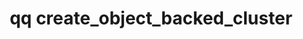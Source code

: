 ---
category: create
command: create_object_backed_cluster
optional_options:
- alternate:
  - -n
  help: Cluster Name
  name: --cluster-name
  required: true
- alternate:
  - -p
  help: Administrator Password
  name: --admin-password
  required: true
- alternate: []
  help: Instance ID of node receiving this request.
  name: --host-instance-id
  required: true
- alternate: []
  help: Object storage URIs, e.g. https://bucket.s3.region.amazonaws.com/
  name: --object-storage-uris
  required: true
- alternate: []
  help: Set usable capacity limit for the cluster, in human-readable format (e.g.
    5TB).
  name: --usable-capacity-clamp
  required: true
- alternate: []
  help: 'The product type of cluster to create. Valid options for AWS clusters are:
    ACTIVE_WITH_STANDARD_STORAGE, ACTIVE_WITH_INTELLIGENT_STORAGE, ARCHIVE_WITH_IA_STORAGE,
    ARCHIVE_WITH_GIR_STORAGE. Valid options for Azure clusters are: ACTIVE_WITH_HOT_STORAGE,
    ARCHIVE_WITH_COLD_STORAGE.'
  name: --product-type
  required: true
- alternate: []
  help: 'Cluster node ips and fault domains. Parsed as comma delimited tuples

    <ip-1>,<fault domain-1> <ip-2>,<fault domain-2>...

    To create a non-fault domain aware cluster, provide None in place of the fault

    domain ids <ip-1>,None <ip-2>,None <ip-3>,None...

    '
  name: --node-ips-and-fault-domains
  required: false
- alternate: []
  help: Accept the EULA.
  name: --accept-eula
  required: true
- alternate: []
  help: The URI of the key vault used to access blobs on Azure.
  name: --azure-key-vault-uri
  required: false
permalink: /qq-cli-command-guide/create/create_object_backed_cluster.html
positional_options: []
sidebar: qq_cli_command_reference_sidebar
summary: This section explains how to use the <code>qq create_object_backed_cluster</code>
  command.
synopsis: Creates a Qumulo Object Backed Cluster
title: qq create_object_backed_cluster
usage: "qq create_object_backed_cluster [-h] --cluster-name CLUSTER_NAME --admin-password\
  \ ADMIN_PASSWORD --host-instance-id HOST_INSTANCE_ID --object-storage-uris OBJECT_STORAGE_URIS\n\
  \    [OBJECT_STORAGE_URIS ...] --usable-capacity-clamp USABLE_CAPACITY_CLAMP --product-type\
  \ PRODUCT_TYPE\n    [--node-ips-and-fault-domains NODE_IPS_AND_FAULT_DOMAINS [NODE_IPS_AND_FAULT_DOMAINS\
  \ ...]] --accept-eula [--azure-key-vault-uri AZURE_KEY_VAULT_URI]"
zendesk_source: qq CLI Command Guide

---